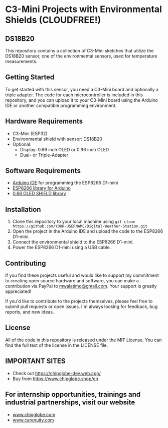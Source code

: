 # C3-Mini Projects with Environmental Shields (CLOUDFREE!)
## DS18B20
This repository contains a collection of C3-Mini sketches that utilize the DS18B20 sensor, one of the environmental sensors, used for temperature measurements.

## Getting Started
To get started with this sensor, you need a C3-Mini board and optionally a triple adapter. The code for each microcontroller is included in this repository, and you can upload it to your C3-Mini board using the Arduino IDE or another compatible programming environment.

## Hardware Requirements
- C3-Mini (ESP32) 
- Environmental shield with sensor: DS18B20
- Optional:
  - Display: 0.66 inch OLED or 0.96 inch OLED
  - Dual- or Triple-Adapter

## Software Requirements
- [Arduino IDE](https://www.arduino.cc/en/software) for programming the ESP8266 D1-mini
- [ESP8266 library for Arduino](https://github.com/esp8266/Arduino)
- [0.66 OLED SHIELD library](https://github.com/mcauser/Adafruit_SSD1306/tree/esp8266-64x48)

## Installation
1. Clone this repository to your local machine using `git clone https://github.com/YOUR-USERNAME/Digital-Weather-Station.git`
2. Open the project in the Arduino IDE and upload the code to the ESP8266 D1-mini.
3. Connect the environmental shield to the ESP8266 D1-mini.
4. Power the ESP8266 D1-mini using a USB cable.

## Contributing
If you find these projects useful and would like to support my commitment to creating open source hardware and software, you can make a contribution via PayPal to mwalatimo@gmail.com. Your support is greatly appreciated!

If you'd like to contribute to the projects themselves, please feel free to submit pull requests or open issues. I'm always looking for feedback, bug reports, and new ideas.

## License
All of the code in this repository is released under the MIT License. You can find the full text of the license in the LICENSE file.

## IMPORTANT SITES
- Check out https://chipglobe-dev.web.app/
- Buy from https://www.chipglobe.shop/en

## For internship opportunities, trainings and industrial partnerships, visit our website
-  www.chipglobe.com
-  www.carenuity.com
